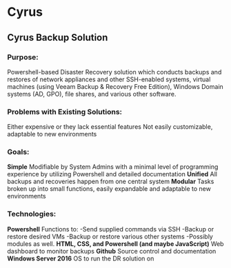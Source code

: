 # Cyrus
## Cyrus Backup Solution

### Purpose: 
Powershell-based Disaster Recovery solution which conducts backups and restores of network appliances and other SSH-enabled systems, virtual machines (using Veeam Backup & Recovery Free Edition), Windows Domain systems (AD, GPO), file shares, and various other software.

### Problems with Existing Solutions:
Either expensive or they lack essential features
Not easily customizable, adaptable to new environments

### Goals:
**Simple** 
Modifiable by System Admins with a minimal level of programming experience by utilizing Powershell and detailed documentation
**Unified** 
All backups and recoveries happen from one central system
**Modular**
Tasks broken up into small functions, easily expandable and adaptable to new environments

### Technologies: 
**Powershell**
Functions to:
-Send supplied commands via SSH
-Backup or restore desired VMs
-Backup or restore various other systems
-Possibly modules as well.
**HTML, CSS, and Powershell (and maybe JavaScript)**
Web dashboard to monitor backups
**Github**
Source control and documentation
**Windows Server 2016**
OS to run the DR solution on

